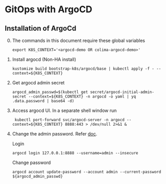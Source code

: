 # GitOps with ArgoCD

## Installation of ArgoCd

0. The commands in this document require these global variables

    ```
    export K8S_CONTEXT='<argocd-demo OR colima-argocd-demo>'
    ```

1. Install argocd (Non-HA install)

    ```
    kustomize build bootstrap-k8s/argocd/base | kubectl apply -f - --context=${K8S_CONTEXT}
    ```

2. Get argocd admin secret

    ```
    argocd_admin_passwd=$(kubectl get secret/argocd-initial-admin-secret --context=${K8S_CONTEXT} -n argocd -o yaml | yq .data.password | base64 -d)
    ```

3. Access argocd UI. In a separate shell window run 

    ```
     kubectl port-forward svc/argocd-server -n argocd --context=${K8S_CONTEXT} 8888:443 > /dev/null 2>&1 &
    ```

4. Change the admin password. Refer [doc](https://argo-cd.readthedocs.io/en/stable/user-guide/commands/argocd_account/).

    Login

    ```
    argocd login 127.0.0.1:8888 --username=admin --insecure
    ```

    Change password

    ```
    argocd account update-password --account admin --current-password ${argocd_admin_passwd} 
    ```

